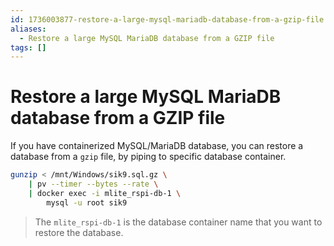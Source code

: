 ```yaml
---
id: 1736003877-restore-a-large-mysql-mariadb-database-from-a-gzip-file
aliases:
  - Restore a large MySQL MariaDB database from a GZIP file
tags: []
---
```


# Restore a large MySQL MariaDB database from a GZIP file

If you have containerized MySQL/MariaDB database, you can restore a database from a `gzip` file, by piping to specific database container.

```bash
gunzip < /mnt/Windows/sik9.sql.gz \
    | pv --timer --bytes --rate \
    | docker exec -i mlite_rspi-db-1 \
        mysql -u root sik9
```

> The `mlite_rspi-db-1` is the database container name that you want to restore the database.
